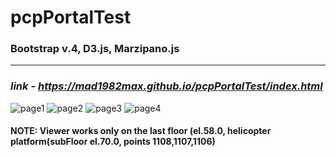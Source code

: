 # pcpPortalTest

### Bootstrap v.4, D3.js, Marzipano.js

---

### _link - https://mad1982max.github.io/pcpPortalTest/index.html_

![page1](http://drive.google.com/uc?export=view&id=1TH8hODC71YmKIGHSUOx7P2xcJEAzLBDu)
![page2](http://drive.google.com/uc?export=view&id=1s2Gro7qS81pgLRvhsTFq0kZoi8crk48l)
![page3](http://drive.google.com/uc?export=view&id=1D0eJtJ_5YUvhtHFtaCi6e1s4Re29WPK4)
![page4](http://drive.google.com/uc?export=view&id=17PBOBn4DqFmlTydctntACMt3j1FolIH0)

#### **NOTE:** Viewer works only on the last floor (el.58.0, helicopter platform(subFloor el.70.0, points 1108,1107,1106)
